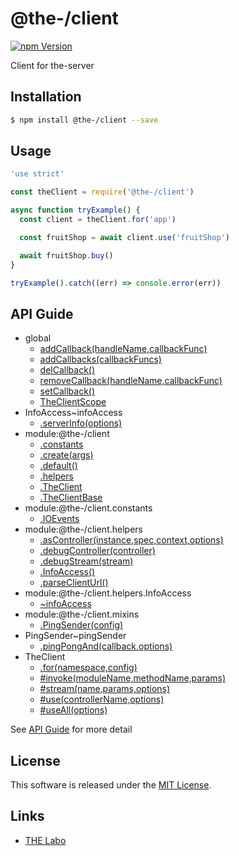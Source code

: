 @the-/client
==========

<!---
This file is generated by @the-/templates. Do not update manually.
--->

<!-- Badge Start -->
<a name="badges"></a>

[![npm Version][bd_npm_shield_url]][bd_npm_url]

[bd_repo_url]: https://github.com/the-labo/the
[bd_npm_url]: http://www.npmjs.org/package/@the-/client
[bd_npm_shield_url]: http://img.shields.io/npm/v/@the-/client.svg?style=flat

<!-- Badge End -->


<!-- Description Start -->
<a name="description"></a>

Client for the-server

<!-- Description End -->


<!-- Overview Start -->
<a name="overview"></a>




<!-- Overview End -->


<!-- Sections Start -->
<a name="sections"></a>

<!-- Section from "doc/readme/01.Installation.md.hbs" Start -->

<a name="section-doc-readme-01-installation-md"></a>

Installation
-----

```bash
$ npm install @the-/client --save
```


<!-- Section from "doc/readme/01.Installation.md.hbs" End -->

<!-- Section from "doc/readme/02.Usage.md.hbs" Start -->

<a name="section-doc-readme-02-usage-md"></a>

Usage
---------

```javascript
'use strict'

const theClient = require('@the-/client')

async function tryExample() {
  const client = theClient.for('app')

  const fruitShop = await client.use('fruitShop')

  await fruitShop.buy()
}

tryExample().catch((err) => console.error(err))

```


<!-- Section from "doc/readme/02.Usage.md.hbs" End -->


<!-- Sections Start -->

<a name="api"></a>

## API Guide


- global
  - [addCallback(handleName,callbackFunc)](./doc/api/api.md#addCallback)
  - [addCallbacks(callbackFuncs)](./doc/api/api.md#addCallbacks)
  - [delCallback()](./doc/api/api.md#delCallback)
  - [removeCallback(handleName,callbackFunc)](./doc/api/api.md#removeCallback)
  - [setCallback()](./doc/api/api.md#setCallback)
  - [TheClientScope](./doc/api/api.md#TheClientScope)
- InfoAccess~infoAccess
  - [.serverInfo(options)](./doc/api/api.md#InfoAccess~infoAccess.serverInfo)
- module:@the-/client
  - [.constants](./doc/api/api.md#module_@the-/client.constants)
  - [.create(args)](./doc/api/api.md#module_@the-/client.create)
  - [.default()](./doc/api/api.md#module_@the-/client.default)
  - [.helpers](./doc/api/api.md#module_@the-/client.helpers)
  - [.TheClient](./doc/api/api.md#module_@the-/client.TheClient)
  - [.TheClientBase](./doc/api/api.md#module_@the-/client.TheClientBase)
- module:@the-/client.constants
  - [.IOEvents](./doc/api/api.md#module_@the-/client.constants.IOEvents)
- module:@the-/client.helpers
  - [.asController(instance,spec,context,options)](./doc/api/api.md#module_@the-/client.helpers.asController)
  - [.debugController(controller)](./doc/api/api.md#module_@the-/client.helpers.debugController)
  - [.debugStream(stream)](./doc/api/api.md#module_@the-/client.helpers.debugStream)
  - [.InfoAccess()](./doc/api/api.md#module_@the-/client.helpers.InfoAccess)
  - [.parseClientUrl()](./doc/api/api.md#module_@the-/client.helpers.parseClientUrl)
- module:@the-/client.helpers.InfoAccess
  - [~infoAccess](./doc/api/api.md#module_@the-/client.helpers.InfoAccess~infoAccess)
- module:@the-/client.mixins
  - [.PingSender(config)](./doc/api/api.md#module_@the-/client.mixins.PingSender)
- PingSender~pingSender
  - [.pingPongAnd(callback,options)](./doc/api/api.md#PingSender~pingSender.pingPongAnd)
- TheClient
  - [.for(namespace,config)](./doc/api/api.md#TheClient.for)
  - [#invoke(moduleName,methodName,params)](./doc/api/api.md#TheClient#invoke)
  - [#stream(name,params,options)](./doc/api/api.md#TheClient#stream)
  - [#use(controllerName,options)](./doc/api/api.md#TheClient#use)
  - [#useAll(options)](./doc/api/api.md#TheClient#useAll)

See [API Guide](./doc/api/api.md) for more detail


<!-- LICENSE Start -->
<a name="license"></a>

License
-------
This software is released under the [MIT License](https://github.com/the-labo/the/blob/master/LICENSE).

<!-- LICENSE End -->


<!-- Links Start -->
<a name="links"></a>

Links
------

+ [THE Labo][the_labo_url]

[the_labo_url]: https://github.com/the-labo

<!-- Links End -->
